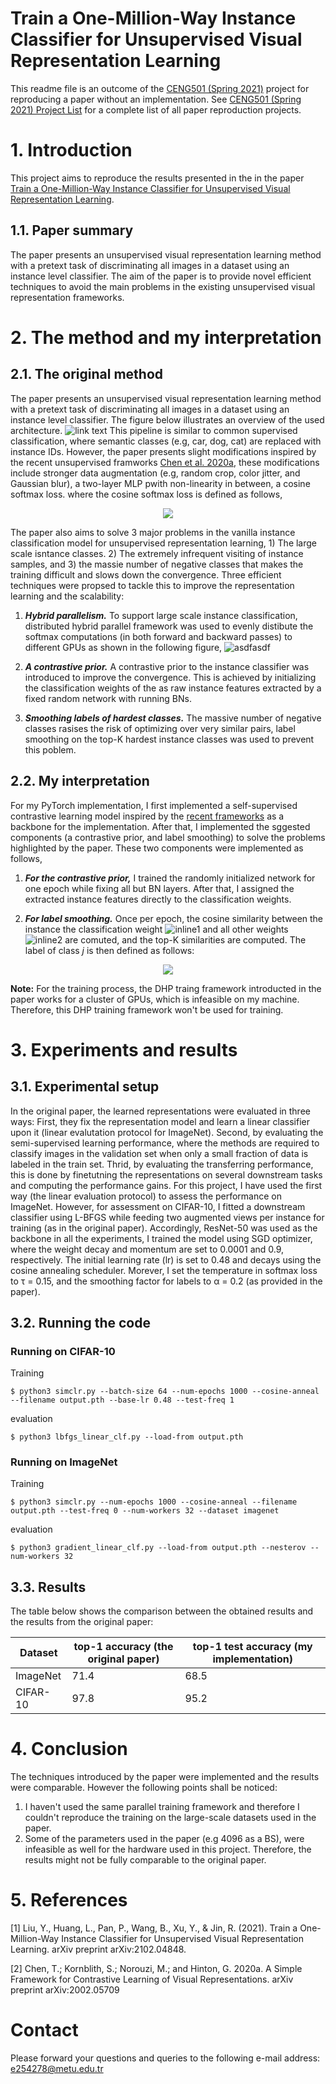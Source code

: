 # Train a One-Million-Way Instance Classifier for Unsupervised Visual Representation Learning

This readme file is an outcome of the [CENG501 (Spring 2021)](http://kovan.ceng.metu.edu.tr/~sinan/DL/) project for reproducing a paper without an implementation. See [CENG501 (Spring 2021) Project List](https://github.com/sinankalkan/CENG501-Spring2021) for a complete list of all paper reproduction projects.

# 1. Introduction

This project aims to reproduce the results presented in the in the paper [Train a One-Million-Way Instance Classifier for Unsupervised Visual Representation Learning](https://arxiv.org/pdf/2102.04848.pdf).

## 1.1. Paper summary

The paper presents an unsupervised visual representation learning method  with a pretext task of discriminating all images in a dataset using an instance level classifier. The aim of the paper is to provide novel efficient techniques to avoid the main problems in the existing unsupervised visual representation frameworks.



# 2. The method and my interpretation

## 2.1. The original method

The paper presents an unsupervised visual representation learning method  with a pretext task of discriminating all images in a dataset using an instance level classifier. The figure below illustrates an overview of the used architecture. ![link text](https://qjjnh3a9hpo1nukrg1fwoh71-wpengine.netdna-ssl.com/wp-content/uploads/2021/04/Instance_classifier_700px_web.jpg)
This pipeline is similar to common supervised classification, where semantic classes (e.g, car, dog, cat) are replaced with instance IDs. However, the paper presents slight modifications inspired by the recent unsupervised framworks [Chen et al. 2020a](#2), these modifications include stronger data augmentation (e.g, random crop, color jitter, and Gaussian blur), a two-layer MLP pwith non-linearity in between, a cosine softmax loss. where the cosine softmax loss is defined as follows,
<div style="text-align:center"><img src="https://latex.codecogs.com/svg.image?J&space;=&space;-&space;\frac{1}{\vert&space;I&space;\vert}&space;\sum_{i&space;\in&space;I}&space;log&space;\frac{exp(cos(w_i,&space;x_i)/\tau)}{\sum_{j=1}^N&space;exp(cos(w_j&space;x_i)/\tau)}" /></div>

The paper also aims to solve 3 major problems in the vanilla instance classification model for unsupervised representation learning, 1) The large scale isntance classes. 2) The extremely infrequent visiting of instance samples, and 3) the massie number of negative classes that makes the training difficult and slows down the convergence.
Three efficient techniques were propsed to tackle this to improve the representation learning and the scalability:
1. ***Hybrid parallelism.*** To support large scale instance classification, distributed hybrid parallel framework was used to evenly distibute the softmax computations (in both forward and backward passes) to different GPUs as shown in the following figure,
![asdfasdf](https://drive.google.com/uc?export=view&id=1JVcwCJyfZJvrQJqWX_eLp8NO79p_oIX0)

2. ***A contrastive prior.*** A contrastive prior to the instance classifier was introduced to improve the convergence. This is achieved by initializing the classification weights of the as raw instance features extracted by a fixed random network with running BNs.
3. ***Smoothing labels of hardest classes.*** The massive number of negative classes rasises the risk of optimizing over very similar pairs, label smoothing on the top-K hardest instance classes was used to prevent this poblem.

## 2.2. My interpretation 

For my PyTorch implementation, I first implemented a self-supervised contrastive learning model inspired by the [recent frameworks](#2) as a backbone for the implementation. After that, I implemented the sggested components (a contrastive prior, and label smoothing) to solve the problems highlighted by the paper. These two components were implemented as follows,
1. ***For the contrastive prior,*** I trained the randomly initialized network for one epoch while fixing all but BN layers. After that, I assigned the extracted instance features directly to the classification weights.

2. ***For label smoothing.*** Once per epoch, the cosine similarity between the instance the classification weight ![inline1](https://latex.codecogs.com/svg.image?w_i) and all other weights ![inline2](https://latex.codecogs.com/svg.image?w_1,&space;...,&space;w_{i-1},&space;w_{i&plus;1},&space;...,&space;w_N) are comuted, and the top-K similarities are computed. The label of class $j$ is then defined as follows:

<div style="text-align:center"><img src="https://latex.codecogs.com/svg.image?y_j^i&space;=&space;&space;&space;\left\{\begin{array}{ll}&space;&space;&space;&space;&space;&space;1-\alpha&space;&&space;j&space;=&space;i&space;\\&space;&space;&space;&space;&space;&space;\alpha&space;/&space;K&space;&&space;j&space;\in&space;{topK\&space;&space;classes}&space;\\&space;&space;&space;&space;&space;&space;0&space;&&space;otherwise&space;\\\end{array}&space;\right." /></div>



**Note:** For the training process, the DHP traing framework introducted in the paper works for a cluster of GPUs, which is infeasible on my machine. Therefore, this DHP training framework won't be used for training.

# 3. Experiments and results

## 3.1. Experimental setup

In the original paper, the learned representations were evaluated in three ways: First, they fix the representation model and learn a linear classifier upon it (linear evalutation protocol for ImageNet). Second, by evaluating the semi-supervised learning performance, where the methods are required to classify images in the validation set when only a small fraction of data is labeled in the train set. Thrid, by evaluating the transferring performance, this is done by finetutning the representations on several downstream tasks and computing the performance gains.
For this project, I have used the first way (the linear evaluation protocol) to assess the performance on ImageNet. However, for assessment on CIFAR-10, I fitted a downstream classifier using L-BFGS while feeding two augmented views per instance for training (as in the original paper). Accordingly, ResNet-50 was used as the backbone in all the experiments, I trained the model using SGD optimizer, where the weight decay and momentum are set to 0.0001 and 0.9, respectively. The initial learning rate (lr) is set to 0.48 and decays using the cosine annealing scheduler. Morever, I set the temperature in softmax loss to τ = 0.15, and the smoothing factor for labels to α = 0.2 (as provided in the paper).

## 3.2. Running the code

### Running on CIFAR-10

Training
```
$ python3 simclr.py --batch-size 64 --num-epochs 1000 --cosine-anneal --filename output.pth --base-lr 0.48 --test-freq 1
```
evaluation
```
$ python3 lbfgs_linear_clf.py --load-from output.pth
```

### Running on ImageNet
Training
```
$ python3 simclr.py --num-epochs 1000 --cosine-anneal --filename output.pth --test-freq 0 --num-workers 32 --dataset imagenet 
```
evaluation
```
$ python3 gradient_linear_clf.py --load-from output.pth --nesterov --num-workers 32
```

## 3.3. Results

The table below shows the comparison between the obtained results and the results from the original paper:

|         Dataset  | top-1 accuracy (the original paper) | top-1 test accuracy (my implementation) |
|------------------|-------------------------------------|-----------------------------------------|
|         ImageNet | 71.4                               | 68.5                                         |
|         CIFAR-10 | 97.8                              | 95.2                                         | 

# 4. Conclusion

The techniques introduced by the paper were implemented and the results were comparable. However the following points shall be noticed:
1. I haven't used the same parallel training framework and therefore I couldn't reproduce the training on the large-scale datasets used in the paper.
2. Some of the parameters used in the paper (e.g 4096 as a BS), were infeasible as well for the hardware used in this project. Therefore, the results might not be fully comparable to the original paper.

# 5. References


<a id="1">[1]</a> 
Liu, Y., Huang, L., Pan, P., Wang, B., Xu, Y., & Jin, R. (2021). Train a One-Million-Way Instance Classifier for Unsupervised Visual Representation Learning. arXiv preprint arXiv:2102.04848.

<a id="2">[2]</a> 
Chen, T.; Kornblith, S.; Norouzi, M.; and Hinton, G. 2020a.
A Simple Framework for Contrastive Learning of Visual
Representations. arXiv preprint arXiv:2002.05709

# Contact

Please forward your questions and queries to the following e-mail address: [e254278@metu.edu.tr](https://horde.metu.edu.tr/imp/dynamic.php?page=mailbox#:~:text=From%3A-,e254278%40metu.edu.tr,-Date%3A)
